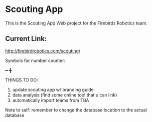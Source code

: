 # Scouting App
This is the Scouting App Web project for the Firebirds Robotics team.

## Current Link:
http://firebirdrobotics.com/scouting/

Symbols for number counter:

━ ╋

THINGS TO DO:
 1) update scouting app w/ branding guide
 2) data analysis (find some online tool that u can link)
 3) automatically import teams from TBA


Note to self: remember to change the database location to the actual database
